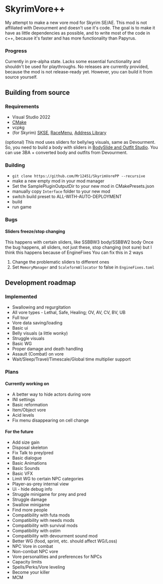 # SkyrimVore++
My attempt to make a new vore mod for Skyrim SE/AE.
This mod is not affiliated with Devourment and doesn't use it's code.
The goal is to make it have as little dependencies as possible, and to write most of the code in c++, because it's faster and has more functionality than Papyrus.

### Progress
Currently in pre-alpha state. Lacks some essential functionality and shouldn't be used for playthroughs.
No releases are currently provided, because the mod is not release-ready yet.
However, you can build it from source yourself.

## Building from source
### Requirements
* Visual Studio 2022
* [CMake](https://cmake.org/download/)
* vcpkg
* (for Skyrim) [SKSE](https://skse.silverlock.org/), [RaceMenu](https://www.nexusmods.com/skyrimspecialedition/mods/19080), [Address Library](https://www.nexusmods.com/skyrimspecialedition/mods/32444)

(optional) This mod uses sliders for belly/wg visuals, same as Devourment. So, you need to build a body with sliders in [BodySlide and Outfit Studio](https://www.nexusmods.com/skyrimspecialedition/mods/201). You can use 3BA + converted body and outfits from Devourment.

### Building
* `git clone https://github.com/Mr12451/SkyrimVorePP --recursive`
* make a new empty mod in your mod manager
* Set the SamplePluginOutputDir to your new mod in CMakePresets.json
* manually copy `Interface` folder to your new mod
* switch build preset to ALL-WITH-AUTO-DEPLOYMENT
* build
* run game

### Bugs

#### Sliders freeze/stop changing
This happens with certain sliders, like SSBBW3 body/SSBBW2 body
Once the bug happens, all sliders, not just these, stop changing
(not sure) but I think this happens because of EngineFixes
You can fix this in 2 ways
1. Change the problematic sliders to different ones
2. Set `MemoryManager` and `ScaleformAllocator` to false in `EngineFixes.toml`
	

## Development roadmap
### Implemented
* Swallowing and regurgitation
* All vore types - Lethal, Safe, Healing; OV, AV, CV, BV, UB
* Full tour
* Vore data saving/loading
* Basic ui
* Belly visuals (a little wonky)
* Struggle visuals
* Basic WG
* Proper damage and death handling
* Assault (Combat) on vore
* Wait/Sleep/Travel/Timescale/Global time multiplier support
### Plans
#### Currently working on
* A better way to hide actors during vore
* INI settings
* Basic reformation
* Item/Object vore
* Acid levels
* Fix menu disappearing on cell change
#### For the future
* Add size gain
* Disposal skeleton
* Fix Talk to prey/pred
* Basic dialogue
* Basic Animations
* Basic Sounds
* Basic VFX
* Limit WG to certain NPC categories
* Player-as-prey internal view
* Ui - hide debug info
* Struggle minigame for prey and pred
* Struggle damage
* Swallow minigame
* Find more people
* Compatibility with futa mods
* Compatibility with needs mods
* Compatibility with survival mods
* Compatibility with ostim
* Compatibility with devourment sound mod
* Better WG (food, sprint, etc. should affect WG/Loss)
* NPC Vore in combat
* Non-combat NPC vore
* Vore personalities and preferences for NPCs
* Capacity limits
* Spells/Perks/Vore leveling
* Become your killer
* MCM